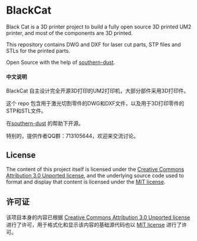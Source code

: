 # BlackCat

Black Cat is a 3D printer project to build a fully open source 3D printed UM2 printer, and most of the components are 3D printed.

This repository contains DWG and DXF for laser cut parts, STP files and STLs for the printed parts.

Open Source with the help of [southern-dust](github.com/southern-dust).



#### 中文说明


BlackCat 自主设计完全开源3D打印的UM2打印机，大部分部件采用3D打印件。

这个 repo 包含用于激光切割零件的DWG和DXF文件，以及用于3D打印零件的STP和STL文件。

在[southern-dust](github.com/southern-dust) 的帮助下开源。

特别的，提供作者QQ群：713105644，欢迎来交流讨论。



## License

The content of this project itself is licensed under the [Creative Commons Attribution 3.0 Unported license](https://creativecommons.org/licenses/by/3.0/), and the underlying source code used to format and display that content is licensed under the [MIT license](https://github.com/github/choosealicense.com/blob/gh-pages/LICENSE.md).



## 许可证

该项目本身的内容已根据 [Creative Commons Attribution 3.0 Unported license](https://creativecommons.org/licenses/by/3.0/) 进行了许可，用于格式化和显示该内容的基础源代码也以 [MIT license](https://github.com/github/choosealicense.com/blob/gh-pages/LICENSE.md) 进行了许可。